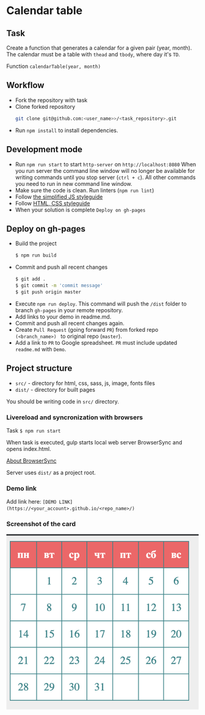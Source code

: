 # Calendar table

## Task

Create a function that generates a calendar for a given pair 
(year, month).
The calendar must be a table with `thead` and `tbody`, where day it's `TD`.

Function `calendarTable(year, month)`

## Workflow

- Fork the repository with task
- Clone forked repository 
    ```bash
    git clone git@github.com:<user_name>>/<task_repository>.git
    ```
- Run `npm install` to install dependencies.

## Development mode 

- Run `npm run start` to start `http-server` on `http://localhost:8080`
    When you run server the command line window will no longer be available for 
    writing commands until you stop server (`ctrl + c`). All other commands you 
    need to run in new command line window.
- Make sure the code is clean. Run linters (`npm run lint`)
- Follow [the simplified JS styleguide](https://mate-academy.github.io/style-guides/javascript-standard-modified)
- Follow [HTML, CSS styleguide](https://mate-academy.github.io/style-guides/htmlcss.html)
- When your solution is complete `Deploy on gh-pages`

## Deploy on gh-pages

- Build the project
  ```bash
  $ npm run build
  ```
- Commit and push all recent changes
  ```bash
  $ git add .
  $ git commit -m 'commit message'
  $ git push origin master
  ```
- Execute `npm run deploy`. This command will push the `/dist` folder to branch
  `gh-pages` in your remote repository. 
- Add links to your demo in readme.md.
- Commit and push all recent changes again.
- Create `Pull Request` (going forward `PR`) from forked repo `(<branch_name>)
` to original repo 
(`master`).
- Add a link to `PR` to Google spreadsheet. `PR` must include updated `readme.md` with `Demo`.

## Project structure

- `src/` - directory for html, css, sass, js, image, fonts files
- `dist/` - directory for built pages

You should be writing code in `src/` directory.

### Livereload and syncronization with browsers

Task `$ npm run start`

When task is executed, gulp starts local web server BrowserSync and opens index.html.  

[About BrowserSync](http://www.browsersync.io/)  

Server uses `dist/` as a project root.

### Demo link

Add link here: `[DEMO LINK](https://<your_account>.github.io/<repo_name>/)`

### Screenshot of the card
![screenshot](./example/example-calendar.png)


